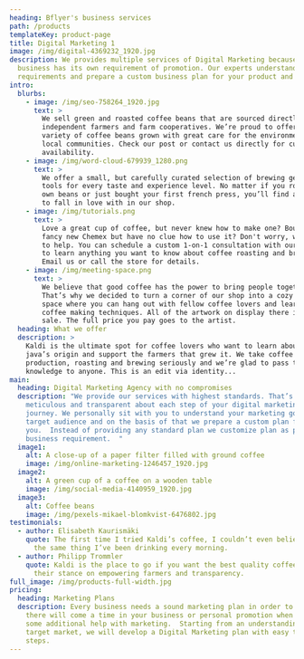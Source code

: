 ```yaml
---
heading: Bflyer's business services
path: /products
templateKey: product-page
title: Digital Marketing 1
image: /img/digital-4369232_1920.jpg
description: We provides multiple services of Digital Marketing because every
  business has its own requirement of promotion. Our experts understand your
  requirements and prepare a custom business plan for your product and services.
intro:
  blurbs:
    - image: /img/seo-758264_1920.jpg
      text: >
        We sell green and roasted coffee beans that are sourced directly from
        independent farmers and farm cooperatives. We’re proud to offer a
        variety of coffee beans grown with great care for the environment and
        local communities. Check our post or contact us directly for current
        availability.
    - image: /img/word-cloud-679939_1280.png
      text: >
        We offer a small, but carefully curated selection of brewing gear and
        tools for every taste and experience level. No matter if you roast your
        own beans or just bought your first french press, you’ll find a gadget
        to fall in love with in our shop.
    - image: /img/tutorials.png
      text: >
        Love a great cup of coffee, but never knew how to make one? Bought a
        fancy new Chemex but have no clue how to use it? Don't worry, we’re here
        to help. You can schedule a custom 1-on-1 consultation with our baristas
        to learn anything you want to know about coffee roasting and brewing.
        Email us or call the store for details.
    - image: /img/meeting-space.png
      text: >
        We believe that good coffee has the power to bring people together.
        That’s why we decided to turn a corner of our shop into a cozy meeting
        space where you can hang out with fellow coffee lovers and learn about
        coffee making techniques. All of the artwork on display there is for
        sale. The full price you pay goes to the artist.
  heading: What we offer
  description: >
    Kaldi is the ultimate spot for coffee lovers who want to learn about their
    java’s origin and support the farmers that grew it. We take coffee
    production, roasting and brewing seriously and we’re glad to pass that
    knowledge to anyone. This is an edit via identity...
main:
  heading: Digital Marketing Agency with no compromises
  description: "We provide our services with highest standards. That’s why we’re
    meticulous and transparent about each step of your digital marketing
    journey. We personally sit with you to understand your marketing goals and
    target audience and on the basis of that we prepare a custom plan for
    you.  Instead of providing any standard plan we customize plan as per your
    business requirement.  "
  image1:
    alt: A close-up of a paper filter filled with ground coffee
    image: /img/online-marketing-1246457_1920.jpg
  image2:
    alt: A green cup of a coffee on a wooden table
    image: /img/social-media-4140959_1920.jpg
  image3:
    alt: Coffee beans
    image: /img/pexels-mikael-blomkvist-6476802.jpg
testimonials:
  - author: Elisabeth Kaurismäki
    quote: The first time I tried Kaldi’s coffee, I couldn’t even believe that was
      the same thing I’ve been drinking every morning.
  - author: Philipp Trommler
    quote: Kaldi is the place to go if you want the best quality coffee. I love
      their stance on empowering farmers and transparency.
full_image: /img/products-full-width.jpg
pricing:
  heading: Marketing Plans
  description: Every business needs a sound marketing plan in order to survive and
    there will come a time in your business or personal promotion when you need
    some additional help with marketing.  Starting from an understanding of your
    target market, we will develop a Digital Marketing plan with easy to follow
    steps.
---
```

